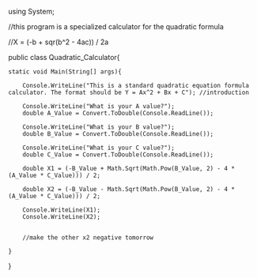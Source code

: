 using System;

//this program is a specialized calculator for the quadratic formula

//X = (-b + sqr(b^2 - 4ac)) / 2a

public class Quadratic_Calculator{

    static void Main(String[] args){

        Console.WriteLine("This is a standard quadratic equation formula calculator. The format should be Y = Ax^2 + Bx + C"); //introduction

        Console.WriteLine("What is your A value?"); 
        double A_Value = Convert.ToDouble(Console.ReadLine());

        Console.WriteLine("What is your B value?");
        double B_Value = Convert.ToDouble(Console.ReadLine());

        Console.WriteLine("What is your C value?");
        double C_Value = Convert.ToDouble(Console.ReadLine());

        double X1 = (-B_Value + Math.Sqrt(Math.Pow(B_Value, 2) - 4 * (A_Value * C_Value))) / 2;

        double X2 = (-B_Value - Math.Sqrt(Math.Pow(B_Value, 2) - 4 * (A_Value * C_Value))) / 2;

        Console.WriteLine(X1);
        Console.WriteLine(X2);


        //make the other x2 negative tomorrow

    }

}
